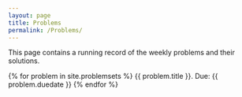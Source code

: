 ```yaml
---
layout: page
title: Problems
permalink: /Problems/
---
```


This page contains a running record of the weekly problems and their solutions.

{% for problem in site.problemsets %}
{{ problem.title }}.  Due: {{ problem.duedate }}
{% endfor %}